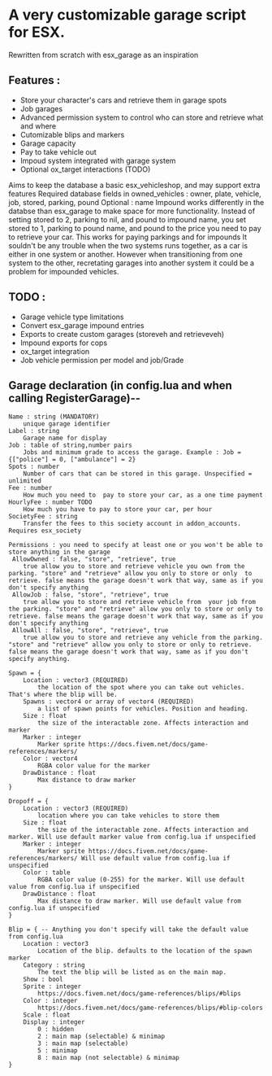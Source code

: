 
# A very customizable garage script for ESX. 
Rewritten from scratch with esx_garage as an inspiration
## Features :
 - Store your character's cars and retrieve them in garage spots
 - Job garages
 - Advanced permission system to control who can store and retrieve what and where
 - Cutomizable blips and markers
 - Garage capacity
 - Pay to take vehicle out
 - Impoud system integrated with garage system
 - Optional ox_target interactions (TODO)

 Aims to keep the database a basic esx_vehicleshop, and may support extra features
 Required database fields in owned_vehicles : owner, plate, vehicle, job, stored, parking, pound
 Optional : name
 Impound works differently in the databse than esx_garage to make space for more functionality. Instead of setting stored to 2, parking to nil, and pound to impound name, you set stored to 1, parking to pound name, and pound to the price you need to pay to retrieve your car. This works for paying parkings and for impounds
 It souldn't be any trouble when the two systems runs together, as a car is either in one system or another. However when transitioning from one system to the other, recretating garages into another system it could be a problem for impounded vehicles.

## TODO :
- Garage vehicle type limitations
- Convert esx_garage impound entries
- Exports to create custom garages (storeveh and retrieveveh)
- Impound exports for cops
- ox_target integration
- Job vehicle permission per model and job/Grade

## Garage declaration (in config.lua and when calling RegisterGarage)--
```
Name : string (MANDATORY)
    unique garage identifier
Label : string
    Garage name for display
Job : table of string,number pairs
    Jobs and minimum grade to access the garage. Example : Job = {["police"] = 0, ["ambulance"] = 2}
Spots : number
    Number of cars that can be stored in this garage. Unspecified = unlimited
Fee : number
    How much you need to  pay to store your car, as a one time payment
HourlyFee : number TODO
    How much you have to pay to store your car, per hour
SocietyFee : string
    Transfer the fees to this society account in addon_accounts. Requires esx_society

Permissions : you need to specify at least one or you won't be able to store anything in the garage
 AllowOwned : false, "store", "retrieve", true
    true allow you to store and retrieve vehicle you own from the parking. "store" and "retrieve" allow you only to store or only  to retrieve. false means the garage doesn't work that way, same as if you  don't specify anything
 AllowJob : false, "store", "retrieve", true
    true allow you to store and retrieve vehicle from  your job from the parking. "store" and "retrieve" allow you only to store or only to retrieve. false means the garage doesn't work that way, same as if you don't specify anything
 AllowAll : false, "store", "retrieve", true
    true allow you to store and retrieve any vehicle from the parking. "store" and "retrieve" allow you only to store or only to retrieve. false means the garage doesn't work that way, same as if you don't specify anything. 

Spawn = {
    Location : vector3 (REQUIRED)
        the location of the spot where you can take out vehicles. That's where the blip will be.
    Spawns : vector4 or array of vector4 (REQUIRED)
        a list of spawn points for vehicles. Position and heading.
    Size : float
        the size of the interactable zone. Affects interaction and marker
    Marker : integer
        Marker sprite https://docs.fivem.net/docs/game-references/markers/
    Color : vector4
        RGBA color value for the marker 
    DrawDistance : float
        Max distance to draw marker
}

Dropoff = {
    Location : vector3 (REQUIRED)
        location where you can take vehicles to store them
    Size : float
        the size of the interactable zone. Affects interaction and marker. Will use default marker value from config.lua if unspecified
    Marker : integer
        Marker sprite https://docs.fivem.net/docs/game-references/markers/ Will use default value from config.lua if unspecified
    Color : table
        RGBA color value (0-255) for the marker. Will use default value from config.lua if unspecified
    DrawDistance : float
        Max distance to draw marker. Will use default value from config.lua if unspecified
}

Blip = { -- Anything you don't specify will take the default value from config.lua
    Location : vector3
        Location of the blip. defaults to the location of the spawn marker
    Category : string
        The text the blip will be listed as on the main map.
    Show : bool
    Sprite : integer
        https://docs.fivem.net/docs/game-references/blips/#blips
    Color : integer
        https://docs.fivem.net/docs/game-references/blips/#blip-colors
    Scale : float
    Display : integer
        0 : hidden
        2 : main map (selectable) & minimap 
        3 : main map (selectable) 
        5 : minimap 
        8 : main map (not selectable) & minimap
}
```
